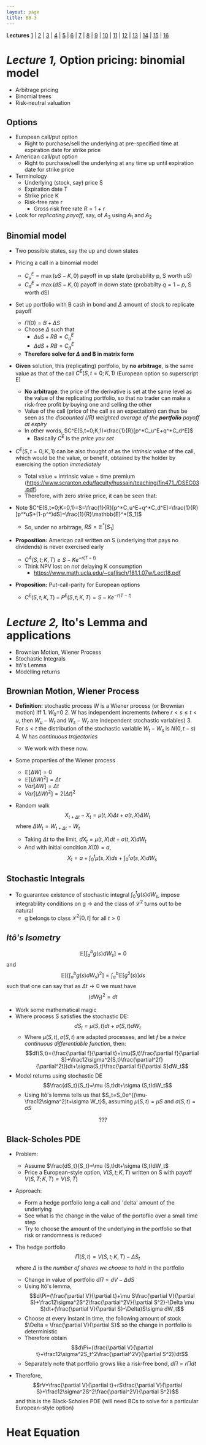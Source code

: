 ```yaml
---
layout: page
title: B8-3
---
```


**Lectures** [1](#lecture-1-option-pricing-binomial-model) | [2](#lecture-2-itos-lemma-and-applications) | [3]() | [4]() | [5]() | [6]() | [7]() | [8]() | [9]() | [10]() | [11]() | [12]() | [13]() | [14]() | [15]() | [16]()  

# *Lecture 1,* Option pricing: binomial model

* Arbitrage pricing
* Binomial trees
* Risk-neutral valuation

## Options

* European call/put option
    * Right to purchase/sell the underlying at pre-specified time at expiration date for strike price
* American call/put option
    * Right to purchase/sell the underlying at any time up until expiration date for strike price
* Terminology
    * Underlying (stock, say) price S
    * Expiration date T
    * Strike price K
    * Risk-free rate r
        * Gross risk free rate $R = 1+r$
* Look for *replicating payoff*, say, of $A_3$ using $A_1$ and $A_2$

## Binomial model
* Two possible states, say the up and down states

* Pricing a call in a binomial model
    * $C_u^E=\max{(uS-K,0)}$ payoff in up state (probability p, S worth uS)
    * $C_d^E=\max{(dS-K,0)}$ payoff in down state (probabilty $q=1-p$, S worth dS)

* Set up portfolio with B cash in bond and $\Delta$ amount of stock to replicate payoff
     * $\Pi(0)=B+\Delta S$
     * Choose $\Delta$ such that
        * $\Delta uS+ RB=C_u^E$
        * $\Delta dS+ RB=C_d^E$
    * **Therefore solve for $\Delta$ and B in matrix form**

* **Given** solution, this (replicating) portfolio, by **no arbitrage**, is the same value as that of the call $C^E(S,t=0;K,1)$ (European option so superscript E)
    * **No arbitrage**: the price of the derivative is set at the same level as the value of the replicating portfolio, so that no trader can make a risk-free profit by buying one and selling the other
    * Value of the call (price of the call as an expectation) can thus be seen as the *discounted (/R) weighted average of the **portfolio** payoff at expiry*
    * In other words, $C^E(S,t=0;K,1)=\frac{1}{R}[p^*C_u^E+q^*C_d^E]$
        * Basically $C^E$ is the *price you set*

* $C^E(S,t=0;K,1)$ can be also thought of as the *intrinsic value* of the call, which would be the value, or benefit, obtained by the holder by exercising the option *immediately*
    * Total value = intrinsic value + time premium (https://www.scranton.edu/faculty/hussain/teaching/fin471_/DSEC03.pdf) 
    * Therefore, with zero strike price, it can be seen that:

* Note $C^E(S,t=0;K=0,1)=S=\frac{1}{R}[p^*C_u^E+q^*C_d^E]=\frac{1}{R}[p^*uS+(1-p^*)dS]=\frac{1}{R}\mathbb{E}^*[S_1]$
    * So, under no arbitrage, $RS=\mathbb{E}^*[S_1]$

* **Proposition:** American call written on S (underlying that pays no dividends) is never exercised early 
    * $C^A(S,t;K,T)\geq S-Ke^{-r(T-t)}$    
    * Think NPV lost on *not* delaying K consumption
        * https://www.math.ucla.edu/~caflisch/181.1.07w/Lect18.pdf

* **Proposition:** Put-call-parity for European options
    * $C^E(S,t;K,T)-P^E(S,t;K,T)=S-Ke^{-r(T-t)}$

# *Lecture 2,* Ito's Lemma and applications

* Brownian Motion, Wiener Process
* Stochastic Integrals
* Itô's Lemma
* Modelling returns

## Brownian Motion, Wiener Process

* **Definition:** stochastic process W is a Wiener process (or Brownian motion) iff
    1\. $W_0$=0
    2\. W has independent increments (where $r<s\leq t<u$, then $W_u-W_t$ and $W_s-W_r$ are independent stochastic variables)
    3\. For $s<t$ the distribution of the stochastic variable $W_t-W_s$ is $N(0,t-s)$
    4\. W has *continuous trajectories*
    * We work with these now.

* Some properties of the Wiener process
    * $\mathbb{E}[\Delta W]=0$
    * $\mathbb{E}[(\Delta W)^2]=\Delta t$
    * $Var[\Delta W]= \Delta t$
    * $Var[(\Delta W)^2]=2(\Delta t)^2$

* Random walk $$X_{t+\Delta t}-X_t=\mu (t,X)\Delta t+\sigma (t,X)\Delta W_t$$ where $\Delta W_t=W_{t+\Delta t}-W_t$
    * Taking $\Delta t$ to the limit, $dX_t=\mu (t,X)dt+\sigma (t,X)dW_t$
    * And with initial condition $X(0)=a$, $$X_t=a+\int^t_0{\mu (s,X)ds}+\int^t_0{\sigma (s,X)dW_s}$$

## Stochastic Integrals

* To guarantee existence of stochastic integral $\int^t_0{g(s)dW_s}$, impose integrability conditions on g $\rightarrow$ and the class of $\mathcal{L}^2$ turns out to be natural
    * g belongs to class $\mathcal{L}^2[0,t]$  for all $t>0$

## *Itô's Isometry*

$$\mathbb{E}[\int^b_a{g(s)dW_s}]=0$$ and $$\mathbb{E}[(\int^b_a{g(s)dW_s})^2]=\int^b_a{\mathbb{E}[g^2(s)]ds}$$ such that one can say that as $\Delta t \rightarrow 0$ we must have $$(dW_t)^2=dt$$

* Work some mathematical magic
* Where process S satisfies the stochastic DE: $$dS_t=\mu (S,t)dt+\sigma (S,t)dW_t$$  
    * Where $\mu (S,t),\sigma (S,t)$ are adapted processes, and let $f$ be a *twice continuous differentiable function*, then: $$df(S,t)=(\frac{\partial f}{\partial t}+\mu(S,t)\frac{\partial f}{\partial S}+\frac12\sigma^2(S,t)\frac{\partial^2f}{\partial^2t})dt+\sigma(S,t)\frac{\partial f}{\partial S}dW_t$$
* Model returns using stochastic DE $$\frac{dS_t}{S_t}=\mu (S,t)dt+\sigma (S,t)dW_t$$
    * Using Itô's lemma tells us that $S_t=S_0e^{(\mu-\frac12\sigma^2)t+\sigma W_t}$, assuming $\mu(S,t)=\mu S$ and $\sigma(S,t)=\sigma S$

$$???$$

## Black-Scholes PDE

* Problem: 
    * Assume $\frac{dS_t}{S_t}=\mu (S,t)dt+\sigma (S,t)dW_t$
    * Price a European-style option, $V(S,t;K,T)$ written on S with payoff $V(S,T;K,T)=V(S,T)$
* Approach:
    * Form a hedge portfolio long a call and 'delta' amount of the underlying
    * See what is the change in the value of the portoflio over a small time step
    * Try to choose the amount of the underlying in the portfolio so that risk or randomness is reduced

* The hedge portfolio $$\Pi(S,t)=V(S,t;K,T)-\Delta S_t$$ where $\Delta$ is the *number of shares we choose to hold* in the portfolio 
    * Change in value of portfolio $d\Pi=dV-\Delta dS$
    * Using Itô's lemma, $$d\Pi=(\frac{\partial V}{\partial t}+\mu S\frac{\partial V}{\partial S}+\frac12\sigma^2S^2\frac{\partial^2V}{\partial S^2}-\Delta \mu S)dt+(\frac{\partial V}{\partial S}-\Delta)S\sigma dW_t$$
    * Choose at every instant in time, the following amount of stock $\Delta = \frac{\partial V}{\partial S}$ so the change in portfolio is deterministic
    * Therefore obtain $$d\Pi=(\frac{\partial V}{\partial t}+\frac12\sigma^2S_t^2\frac{\partial^2V}{\partial S^2})dt$$
    * Separately note that portfolio grows like a risk-free bond, $d\Pi=r\Pi dt$
* Therefore, $$rV=\frac{\partial V}{\partial t}+rS\frac{\partial V}{\partial S}+\frac12\sigma^2S^2\frac{\partial^2V}{\partial S^2}$$ and this is the Black-Scholes PDE (will need BCs to solve for a particular European-style option)

# Heat Equation

